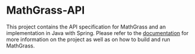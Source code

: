 
# MathGrass-API
This project contains the API specification for MathGrass and an implementation in Java with Spring.
Please refer to the [documentation](https://github.com/MathGrass/mathgrass) for more information on the project as well as on how to build and run MathGrass.